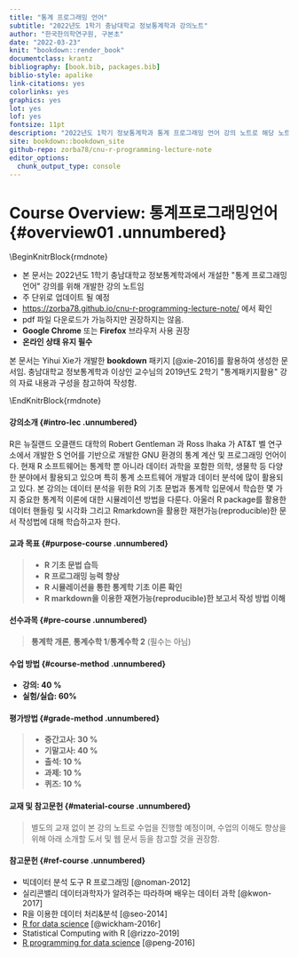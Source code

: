 ```yaml
---
title: "통계 프로그래밍 언어"
subtitle: "2022년도 1학기 충남대학교 정보통계학과 강의노트"
author: "한국한의학연구원, 구본초"
date: "2022-03-23"
knit: "bookdown::render_book"
documentclass: krantz
bibliography: [book.bib, packages.bib]
biblio-style: apalike
link-citations: yes
colorlinks: yes
graphics: yes
lot: yes
lof: yes
fontsize: 11pt
description: "2022년도 1학기 정보통계학과 통계 프로그래밍 언어 강의 노트로 해당 노트: https://zorba78.github.io/cnu-r-programming-lecture-note/"
site: bookdown::bookdown_site
github-repo: zorba78/cnu-r-programming-lecture-note
editor_options: 
  chunk_output_type: console
---
```




# Course Overview: 통계프로그래밍언어 {#overview01 .unnumbered}

\BeginKnitrBlock{rmdnote}<div class="rmdnote">
- 본 문서는 2022년도 1학기 충남대학교 정보통계학과에서 개설한 "통계 프로그래밍 언어" 강의를 위해 개발한 강의 노트임 
- 주 단위로 업데이트 될 예정 
- https://zorba78.github.io/cnu-r-programming-lecture-note/ 에서 확인
- pdf 파일 다운로드가 가능하지만 권장하지는 않음.
- **Google Chrome** 또는 **Firefox** 브라우저 사용 권장
- **온라인 상태 유지 필수**


본 문서는 Yihui Xie가 개발한 **bookdown** 패키지 [@xie-2016]를 활용하여 생성한 문서임. 충남대학교 정보통계학과 이상인 교수님의 2019년도 2학기 "통계패키지활용" 
강의 자료 내용과 구성을 참고하여 작성함. 

</div>\EndKnitrBlock{rmdnote}

#### 강의소개 {#intro-lec .unnumbered}

R은 뉴질랜드 오클랜드 대학의 Robert Gentleman 과 Ross Ihaka 가 AT&T 벨 연구소에서 개발한 S 언어를 기반으로 개발한 GNU 환경의 통계 계산 및 프로그래밍 언어이다. 현재 R 소프트웨어는 통계학 뿐 아니라 데이터 과학을 포함한 의학, 생물학 등 다양한 분야에서 활용되고 있으며 특히 통계 소프트웨어 개발과 데이터 분석에 많이 활용되고 있다. 본 강의는 데이터 분석을 위한 R의 기초 문법과 통계학 입문에서 학습한 몇 가지 중요한 통계적 이론에 대한 시뮬레이션 방법을 다룬다. 아울러 R package를 활용한 데이터 핸들링 및 시각화 그리고 Rmarkdown을 활용한 재현가능(reproducible)한 문서 작성법에 대해 학습하고자 한다.

#### 교과 목표 {#purpose-course .unnumbered}

> -   **R 기초 문법 습득**
> -   **R 프로그래밍 능력 향상**
> -   **R 시뮬레이션을 통한 통계학 기초 이론 확인**
> -   **R markdown을 이용한 재현가능(reproducible)한 보고서 작성 방법 이해**

#### 선수과목 {#pre-course .unnumbered}

> **통계학 개론**, **통계수학 1**/**통계수학 2** (필수는 아님)

#### 수업 방법 {#course-method .unnumbered}

-   **강의: 40 %**
-   **실험/실습: 60%**

#### 평가방법 {#grade-method .unnumbered}

> -   **중간고사: 30 %**
> -   **기말고사: 40 %**
> -   **출석: 10 %**
> -   **과제: 10 %**
> -   **퀴즈: 10 %**

#### 교재 및 참고문헌 {#material-course .unnumbered}

> 별도의 교재 없이 본 강의 노트로 수업을 진행할 예정이며, 수업의 이해도 향상을 위해 아래 소개할 도서 및 웹 문서 등을 참고할 것을 권장함.

#### 참고문헌 {#ref-course .unnumbered}

-   빅데이터 분석 도구 R 프로그래밍 [@noman-2012]
-   실리콘밸리 데이터과학자가 알려주는 따라하며 배우는 데이터 과학 [@kwon-2017]
-   R을 이용한 데이터 처리&분석 [@seo-2014]
-   [R for data science](https://r4ds.had.co.nz/) [@wickham-2016r]
-   Statistical Computing with R [@rizzo-2019]
-   [R programming for data science](https://bookdown.org/rdpeng/rprogdatascience/) [@peng-2016]
